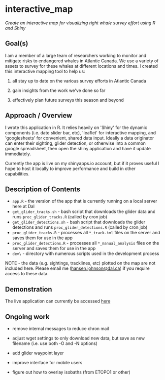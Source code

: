 # interactive_map
*Create an interactive map for visualizing right whale survey effort using R and Shiny*

## Goal(s)

I am a member of a large team of researchers working to monitor and mitigate risks to endangered whales in Atlantic Canada. We use a variety of assets to survey for these whales at different locations and times. I created this interactive mapping tool to help us:

1. all stay up to date on the various survey efforts in Atlantic Canada  

2. gain insights from the work we've done so far  

3. effectively plan future surveys this season and beyond  

## Approach / Overview

I wrote this application in R. It relies heavily on 'Shiny' for the dynamic components (i.e. date slider bar, etc), 'leaflet' for interactive mapping, and 'googlesheets' for convenient, shared data input. Ideally a data originator can enter their sighting, glider detection, or otherwise into a common google spreadsheet, then open the shiny application and have it update immediately.

Currently the app is live on my shinyapps.io account, but if it proves useful I hope to host it locally to improve performance and build in other capabilities.

## Description of Contents

* `app.R` - the version of the app that is currently running on a local server here at Dal
* `get_glider_tracks.sh` - bash script that downloads the glider data and runs `proc_glider_tracks.R` (called by cron job)  
* `get_glider_detections.sh` - bash script that downloads the glider detections and runs `proc_glider_detections.R` (called by cron job)
* `proc_glider_tracks.R` - processes all `*_track.kml` files on the server and saves them for use in the app
* `proc_glider_detections.R` - processes all `*_manual_analysis` files on the server and saves them for use in the app
* `dev\` - directory with numerous scripts used in the development process

NOTE - the data (e.g. sightings, tracklines, etc) plotted on the map are not included here. Please email me (hansen.johnson@dal.ca) if you require access to these data.

## Demonstration

The live application can currently be accessed [here](http://leviathan.ocean.dal.ca/right_whale_map/)

## Ongoing work

* remove internal messages to reduce chron mail

* adjust wget settings to only download new data, but save as new filename (i.e. use both -O and -N options)

* add glider waypoint layer

* improve interface for mobile users  

* figure out how to overlay isobaths (from ETOPO1 or other)  

